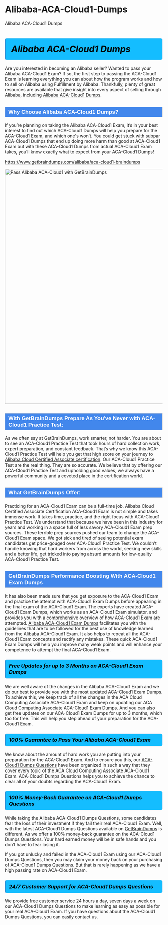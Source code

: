 # Alibaba-ACA-Cloud1-Dumps
Alibaba ACA-Cloud1 Dumps
<h1><strong><span style="display: block; color: #000000; background: #14BDFF; border: 0.5px solid #AED6F1; border-left: 3px solid #3498DB; padding: .6em; border-radius: 6px;">                     <em>Alibaba ACA-Cloud1 <span class="exam_variation">Dumps</span> </em>                </span></strong>            </h1>                        <p>Are you interested in becoming an Alibaba seller? Wanted to pass your Alibaba ACA-Cloud1 Exam? If so, the first step to passing the ACA-Cloud1 Exam is             learning everything you can about how the program works and how to sell on Alibaba using Fulfillment by Alibaba. Thankfully, plenty of great resources             are available that give insight into every aspect of selling through Alibaba, including <a href="https://www.getbraindumps.com/alibaba/aca-cloud1-braindumps">Alibaba ACA-Cloud1 <span class="exam_variation">Dumps</span></a>.</p>                        <h2 style="background: #4287ec; border: 1px solid #cccccc; padding: 5px 10px;">                <span style="color: #ffffff;">                    <span style="font-size: 11pt;">                        <span style="line-height: normal;">                            <span style="font-family: Calibri,sans-serif;">                                <strong>                                    <span style="font-size: 13.0pt;">Why Choose Alibaba ACA-Cloud1 <span class="exam_variation">Dumps</span>?</span>                                </strong>                            </span>                        </span>                    </span>                </span>            </h2>                        <p>If you’re planning on taking the Alibaba ACA-Cloud1 Exam, it’s in your best interest to find out which ACA-Cloud1 <span class="exam_variation">Dumps</span> will help you prepare for the ACA-Cloud1 Exam,             and which one's won’t. You could get stuck with subpar ACA-Cloud1 <span class="exam_variation">Dumps</span> that end up doing more harm than good at ACA-Cloud1 Exam but with these ACA-Cloud1 <span class="exam_variation">Dumps</span>             from actual ACA-Cloud1 Exam takes, you’ll know exactly what to expect from your ACA-Cloud1 <span class="exam_variation">Dumps</span>!</p>                                    <p><a href="https://www.getbraindumps.com/alibaba/aca-cloud1-braindumps">https://www.getbraindumps.com/alibaba/aca-cloud1-braindumps</a></p>                        <p><a href="https://www.getbraindumps.com/"><img src="https://www.getbraindumps.com/images/get-updated-exam-questions-with-discount-getbraindumps.jpg" class="postImage" alt="Pass Alibaba ACA-Cloud1 with GetBrainDumps" width="750"></a></p>                                        <h2 style="background: #4287ec; border: 1px solid #cccccc; padding: 5px 10px;">                <span style="color: #ffffff;">                    <span style="font-size: 11pt;">                        <span style="line-height: normal;">                            <span style="font-family: Calibri,sans-serif;">                                <strong>                                    <span style="font-size: 13.0pt;">With GetBrainDumps Prepare As You've Never with ACA-Cloud1 <span class="exam_variation2">Practice Test</span>:</span>                                </strong>                            </span>                        </span>                    </span>                </span>            </h2>                        <p>As we often say at GetBrainDumps, work smarter, not harder. You are about to see an ACA-Cloud1 <span class="exam_variation2">Practice Test</span> that took hours of hard collection work,             expert preparation, and constant feedback. That’s why we know this ACA-Cloud1 <span class="exam_variation2">Practice Test</span> will help you get that high score on your journey to             <a href="https://www.getbraindumps.com/alibaba/aca-braindumps.html">Alibaba Cloud Certified Associate certification</a>. Our ACA-Cloud1 <span class="exam_variation2">Practice Test</span> are the real thing. They are so accurate. We believe that by offering             our ACA-Cloud1 <span class="exam_variation2">Practice Test</span> and upholding good values, we always have a powerful community and a coveted place in the certification world.</p>                        <h2 style="background: #4287ec; border: 1px solid #cccccc; padding: 5px 10px;">                <span style="color: #ffffff;">                    <span style="font-size: 11pt;">                        <span style="line-height: normal;">                            <span style="font-family: Calibri,sans-serif;">                                <strong>                                    <span style="font-size: 13.0pt;">What GetBrainDumps Offer:</span>                                </strong>                            </span>                        </span>                    </span>                </span>            </h2>                        <p>Practicing for an ACA-Cloud1 Exam can be a full-time job. Alibaba Cloud Certified Associate Certification ACA-Cloud1 Exam is not simple and takes immense work.             It takes time, practice, and the right focus with ACA-Cloud1 <span class="exam_variation2">Practice Test</span>. We understand that because we have been in this industry for years and working in a             space full of less savory ACA-Cloud1 Exam prep sources. These terrible prep sources pushed our team to change the ACA-Cloud1 Exam space. We got sick and             tired of seeing potential exam candidates get price-gouged over ACA-Cloud1 <span class="exam_variation2">Practice Test</span>. We couldn’t handle knowing that hard workers from across the world,             seeking new skills and a better life, get tricked into paying absurd amounts for low-quality ACA-Cloud1 <span class="exam_variation2">Practice Test</span>.</p>                        <h2 style="background: #4287ec; border: 1px solid #cccccc; padding: 5px 10px;">                <span style="color: #ffffff;">                    <span style="font-size: 11pt;">                        <span style="line-height: normal;">                            <span style="font-family: Calibri,sans-serif;">                                <strong>                                    <span style="font-size: 13.0pt;">GetBrainDumps Performance Boosting With ACA-Cloud1 <span class="exam_variation3">Exam Dumps</span></span>                                </strong>                            </span>                        </span>                    </span>                </span>            </h2>                        <p>It has also been made sure that you get exposure to the ACA-Cloud1 Exam and practice the attempt with ACA-Cloud1 <span class="exam_variation3">Exam Dumps</span> before appearing in             the final exam of the ACA-Cloud1 Exam. The experts have created ACA-Cloud1 <span class="exam_variation3">Exam Dumps</span>, which works as an ACA-Cloud1 Exam simulator, and provides you with             a comprehensive overview of how ACA-Cloud1 Exam are attempted. <a href="https://www.getbraindumps.com/alibaba-braindumps.html">Alibaba ACA-Cloud1 <span class="exam_variation3">Exam Dumps</span></a> facilitates you with the guidelines that are to be followed             for the best use of knowledge learned from the Alibaba ACA-Cloud1 Exam. It also helps to repeat all the ACA-Cloud1 Exam concepts and rectify any mistakes.             These quick ACA-Cloud1 <span class="exam_variation3">Exam Dumps</span> will help you improve many weak points and will enhance your competence to attempt the final ACA-Cloud1 Exam.</p>                        <h3>                <strong>                    <span style="display: block; color: #000000; background: #14BDFF; border: 0.5px solid #AED6F1; border-left: 3px solid #3498DB; padding: .6em; border-radius: 6px;">                        <em>Free Updates for up to 3 Months on ACA-Cloud1 <span class="exam_variation3">Exam Dumps</span></em>                    </span>                </strong>            </h3>                        <p>We are well aware of the changes in the Alibaba ACA-Cloud1 Exam and we do our best to provide you with the most updated ACA-Cloud1 <span class="exam_variation3">Exam Dumps</span>.             To achieve this, we keep track of all the changes in the ACA Cloud Computing Associate ACA-Cloud1 Exam and keep on updating our             ACA Cloud Computing Associate ACA-Cloud1 <span class="exam_variation3">Exam Dumps</span>. And you can also get free updates on our ACA-Cloud1 <span class="exam_variation3">Exam Dumps</span> for up to 3 months,             which too for free. This will help you step ahead of your preparation for the ACA-Cloud1 Exam.</p>                        <h3>                <strong>                    <span style="display: block; color: #000000; background: #14BDFF; border: 0.5px solid #AED6F1; border-left: 3px solid #3498DB; padding: .6em; border-radius: 6px;">                        <em>100% Guarantee to Pass Your Alibaba ACA-Cloud1 Exam</em>                    </span>                </strong>            </h3>                        <p>We know about the amount of hard work you are putting into your preparation for the ACA-Cloud1 Exam. And to ensure you this, our <a href="https://www.getbraindumps.com/alibaba/aca-cloud1-braindumps">ACA-Cloud1 <span class="exam_variation4">Dumps Questions</span></a>             have been organized in such a way that they cover every topic of the ACA Cloud Computing Associate ACA-Cloud1 Exam. ACA-Cloud1 <span class="exam_variation4">Dumps Questions</span>             helps you to achieve the chance to clear all of your doubts regarding the ACA-Cloud1 Exam.</p>                        <h3>                <strong>                    <span style="display: block; color: #000000; background: #14BDFF; border: 0.5px solid #AED6F1; border-left: 3px solid #3498DB; padding: .6em; border-radius: 6px;">                        <em>100% Money-Back Guarantee on ACA-Cloud1 <span class="exam_variation4">Dumps Questions</span> </em>                    </span>                </strong>            </h3>                        <p>While taking the Alibaba ACA-Cloud1 <span class="exam_variation4">Dumps Questions</span>, some candidates fear the loss of their investment if they fail their real ACA-Cloud1 Exam. Well, with the latest             ACA-Cloud1 <span class="exam_variation4">Dumps Questions</span> available on <a href="https://www.getbraindumps.com/alibaba/aca-braindumps.html">GetBrainDumps</a> is different. As we offer a 100% money-back guarantee on the ACA-Cloud1 <span class="exam_variation4">Dumps Questions</span>. Your hard earned money will be             in safe hands and you don’t have to fear losing it.</p>                        <p>If you got unlucky and failed in the ACA-Cloud1 Exam using our ACA-Cloud1 <span class="exam_variation4">Dumps Questions</span>, then you may claim your money back on your purchasing of ACA-Cloud1 <span class="exam_variation4">Dumps Questions</span>.             But that is rarely happening as we have a high passing rate on ACA-Cloud1 Exam.</p>                        <h3>                <strong>                    <span style="display: block; color: #000000; background: #14BDFF; border: 0.5px solid #AED6F1; border-left: 3px solid #3498DB; padding: .6em; border-radius: 6px;">                        <em>24/7 Customer Support for ACA-Cloud1 <span class="exam_variation4">Dumps Questions</span></em>                    </span>                </strong>            </h3>                        <p>We provide free customer service 24 hours a day, seven days a week on our ACA-Cloud1 <span class="exam_variation4">Dumps Questions</span> to make learning as easy as possible for your             real ACA-Cloud1 Exam. If you have questions about the ACA-Cloud1 <span class="exam_variation4">Dumps Questions</span>, you can easily contact us.</p>                    
